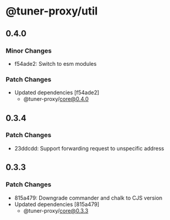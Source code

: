 # @tuner-proxy/util

## 0.4.0

### Minor Changes

- f54ade2: Switch to esm modules

### Patch Changes

- Updated dependencies [f54ade2]
  - @tuner-proxy/core@0.4.0

## 0.3.4

### Patch Changes

- 23ddcdd: Support forwarding request to unspecific address

## 0.3.3

### Patch Changes

- 815a479: Downgrade commander and chalk to CJS version
- Updated dependencies [815a479]
  - @tuner-proxy/core@0.3.3
